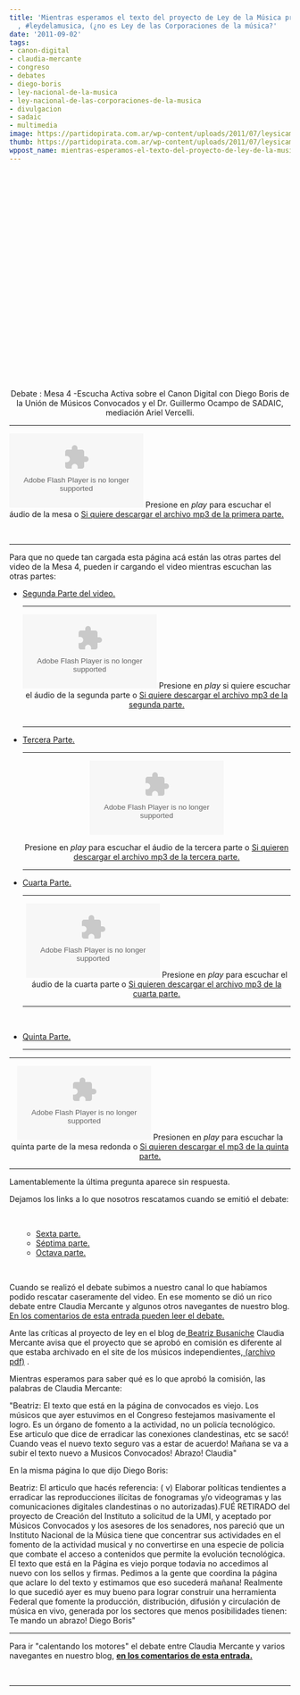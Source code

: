 ```yaml
---
title: 'Mientras esperamos el texto del proyecto de Ley de la Música presentado...#noalcanon
  , #leydelamusica, (¿no es Ley de las Corporaciones de la música?'
date: '2011-09-02'
tags:
- canon-digital
- claudia-mercante
- congreso
- debates
- diego-boris
- ley-nacional-de-la-musica
- ley-nacional-de-las-corporaciones-de-la-musica
- divulgacion
- sadaic
- multimedia
image: https://partidopirata.com.ar/wp-content/uploads/2011/07/leysicamu-115x115.png
thumb: https://partidopirata.com.ar/wp-content/uploads/2011/07/leysicamu-115x115.png
wppost_name: mientras-esperamos-el-texto-del-proyecto-de-ley-de-la-musica-presentado-noalcanon-leydelamusica-%c2%bfno-es-ley-de-las-corporaciones-de-la-musica
---
```


<center><object style="height: 390px; width: 640px;" width="640" height="390" classid="clsid:d27cdb6e-ae6d-11cf-96b8-444553540000" codebase="http://download.macromedia.com/pub/shockwave/cabs/flash/swflash.cab#version=6,0,40,0"><param name="allowFullScreen" value="true" /><param name="allowScriptAccess" value="always" /><param name="src" value="http://www.youtube.com/v/t1fzxfE0k2A?version=3" /><param name="allowfullscreen" value="true" /><param name="allowscriptaccess" value="always" /><embed style="height: 390px; width: 640px;" width="640" height="390" type="application/x-shockwave-flash" src="http://www.youtube.com/v/t1fzxfE0k2A?version=3" allowFullScreen="true" allowScriptAccess="always" allowfullscreen="true" allowscriptaccess="always" /></object></center><center></center><center></center><center>Debate : Mesa 4 -Escucha Activa sobre el Canon Digital con Diego Boris de la Unión de Músicos Convocados y el Dr. Guillermo Ocampo de SADAIC, mediación Ariel Vercelli.</center>

<hr />

<object id="player783575" width="240" height="133" classid="clsid:d27cdb6e-ae6d-11cf-96b8-444553540000" codebase="http://download.macromedia.com/pub/shockwave/cabs/flash/swflash.cab#version=6,0,40,0"><param name="AllowScriptAccess" value="always" /><param name="allowFullScreen" value="true" /><param name="wmode" value="transparent" /><param name="src" value="http://www.ivoox.com/playerivoox_ee_783575_1.html" /><param name="allowfullscreen" value="true" /><param name="allowscriptaccess" value="always" /><embed id="player783575" width="240" height="133" type="application/x-shockwave-flash" src="http://www.ivoox.com/playerivoox_ee_783575_1.html" AllowScriptAccess="always" allowFullScreen="true" wmode="transparent" allowfullscreen="true" allowscriptaccess="always" /></object>
Presione en <em>play</em> para escuchar el áudio de la mesa o
<a href="http://www.ivoox.com/siga-2011-audio-mesa-debate_md_783575_1.mp3" target="_blank">Si quiere descargar el archivo mp3 de la primera parte.</a>

&nbsp;

<hr />

Para que no quede tan cargada esta página acá están las otras partes del video de la Mesa 4, pueden ir cargando el video mientras escuchan las otras partes:
<ul>
	<li><a href="http://youtu.be/5F8Sgmjd9tM" target="_blank">Segunda Parte del video.</a>

<hr />

<center>
<object id="player783589" width="240" height="133" classid="clsid:d27cdb6e-ae6d-11cf-96b8-444553540000" codebase="http://download.macromedia.com/pub/shockwave/cabs/flash/swflash.cab#version=6,0,40,0"><param name="AllowScriptAccess" value="always" /><param name="allowFullScreen" value="true" /><param name="wmode" value="transparent" /><param name="src" value="http://www.ivoox.com/playerivoox_ee_783589_1.html" /><param name="allowfullscreen" value="true" /><param name="allowscriptaccess" value="always" /><embed id="player783589" width="240" height="133" type="application/x-shockwave-flash" src="http://www.ivoox.com/playerivoox_ee_783589_1.html" AllowScriptAccess="always" allowFullScreen="true" wmode="transparent" allowfullscreen="true" allowscriptaccess="always" /></object>
Presione en <em>play</em> si quiere escuchar el áudio de la segunda parte o
<a href="http://www.ivoox.com/siga-2011-audio-mesa-debate_md_783589_1.mp3" target="_blank">Si quiere descargar el archivo mp3 de la segunda parte.</a></center>&nbsp;

<hr />

</li>
</ul>
<ul>
	<li><a href="http://youtu.be/c6k4MrKpnEg" target="_blank">Tercera Parte.</a>

<hr />

<center>
<object id="player783595" width="240" height="133" classid="clsid:d27cdb6e-ae6d-11cf-96b8-444553540000" codebase="http://download.macromedia.com/pub/shockwave/cabs/flash/swflash.cab#version=6,0,40,0"><param name="AllowScriptAccess" value="always" /><param name="allowFullScreen" value="true" /><param name="wmode" value="transparent" /><param name="src" value="http://www.ivoox.com/playerivoox_ee_783595_1.html" /><param name="allowfullscreen" value="true" /><param name="allowscriptaccess" value="always" /><embed id="player783595" width="240" height="133" type="application/x-shockwave-flash" src="http://www.ivoox.com/playerivoox_ee_783595_1.html" AllowScriptAccess="always" allowFullScreen="true" wmode="transparent" allowfullscreen="true" allowscriptaccess="always" /></object></center>
<p style="text-align: center;">Presione en <em>play</em> para escuchar el áudio de la tercera parte o
<a href="http://www.ivoox.com/siga-2011-audio-mesa-debate_md_783595_1.mp3" target="_blank">Si quieren descargar el archivo mp3 de la tercera parte.</a></p>


<hr />

</li>
</ul>
<ul>
	<li><a href="http://youtu.be/rph7t_IvrTM" target="_blank">Cuarta Parte.</a>

<hr />

<center>
<object id="player783598" width="240" height="133" classid="clsid:d27cdb6e-ae6d-11cf-96b8-444553540000" codebase="http://download.macromedia.com/pub/shockwave/cabs/flash/swflash.cab#version=6,0,40,0"><param name="AllowScriptAccess" value="always" /><param name="allowFullScreen" value="true" /><param name="wmode" value="transparent" /><param name="src" value="http://www.ivoox.com/playerivoox_ee_783598_1.html" /><param name="allowfullscreen" value="true" /><param name="allowscriptaccess" value="always" /><embed id="player783598" width="240" height="133" type="application/x-shockwave-flash" src="http://www.ivoox.com/playerivoox_ee_783598_1.html" AllowScriptAccess="always" allowFullScreen="true" wmode="transparent" allowfullscreen="true" allowscriptaccess="always" /></object>
Presione en <em>play</em> para escuchar el áudio de la cuarta parte o
<a href="http://www.ivoox.com/siga-2011-audio-mesa-debate_md_783598_1.mp3" target="_blank">Si quieren descargar el archivo mp3 de la cuarta parte.</a></center>

<hr />

&nbsp;</li>
	<li><a href="http://youtu.be/_ZxvW9S7-Dk" target="_blank">Quinta Parte.</a>

<hr />

</li>
</ul>

<hr />

<center>
<object id="player785372" width="240" height="133" classid="clsid:d27cdb6e-ae6d-11cf-96b8-444553540000" codebase="http://download.macromedia.com/pub/shockwave/cabs/flash/swflash.cab#version=6,0,40,0"><param name="AllowScriptAccess" value="always" /><param name="allowFullScreen" value="true" /><param name="wmode" value="transparent" /><param name="src" value="http://www.ivoox.com/playerivoox_ee_785372_1.html" /><param name="allowfullscreen" value="true" /><param name="allowscriptaccess" value="always" /><embed id="player785372" width="240" height="133" type="application/x-shockwave-flash" src="http://www.ivoox.com/playerivoox_ee_785372_1.html" AllowScriptAccess="always" allowFullScreen="true" wmode="transparent" allowfullscreen="true" allowscriptaccess="always" /></object>
Presionen en <em>play </em> para escuchar la quinta parte de la mesa redonda o
<a href="http://www.ivoox.com/siga-2011-audio-mesa-debate_md_785372_1.mp3" target="_blank">Si quieren descargar el mp3 de la quinta parte.</a></center>

<hr />

Lamentablemente la última pregunta aparece sin respuesta.

Dejamos los links a lo que nosotros rescatamos cuando se emitió el debate:

&nbsp;
<ul>
<ul>
	<li><a href="http://youtu.be/_ZxvW9S7-Dk" target="_blank">Sexta parte.</a></li>
	<li><a href="http://youtu.be/d7xxEJzNftE" target="_blank">Séptima parte.</a></li>
	<li><a href="http://youtu.be/w-C2ymx-nl8" target="_blank">Octava parte.</a></li>
</ul>
</ul>
&nbsp;

Cuando se realizó el debate subimos a nuestro canal lo que habíamos podido rescatar caseramente del video. En ese momento se dió un rico debate entre Claudia Mercante y algunos otros navegantes de nuestro blog.
<a href="https://partidopirata.com.ar/1564/video-de-la-mesa-redonda-en-siga-2011-sobre-el-canon-digital-noalcanon" target="_blank">En los comentarios de esta entrada pueden leer el debate.</a>

Ante las críticas al proyecto de ley en el blog de<a href="http://www.bea.org.ar/2011/09/nacido-obsoleto/" target="_blank"> Beatriz Busaniche</a> Claudia Mercante avisa que el proyecto que se aprobó en comisión es diferente al que estaba archivado en el site de los músicos independientes,<a href="http://www.musicosconvocados.com/ley%20de%20la%20musica.pdf" target="_blank"> (archivo pdf)</a> .

Mientras esperamos para saber qué es lo que aprobó la comisión, las palabras de Claudia Mercante:

"Beatriz: El texto que está en la página de convocados es viejo. Los músicos que ayer estuvimos en el Congreso festejamos masivamente el logro. Es un órgano de fomento a la actividad, no un policía tecnológico. Ese articulo que dice de erradicar las conexiones clandestinas, etc se sacó! Cuando veas el nuevo texto seguro vas a estar de acuerdo!
Mañana se va a subir el texto nuevo a Musicos Convocados!
Abrazo! Claudia"

En la misma página lo que dijo Diego Boris:
<div>Beatriz: El articulo que hacés referencia:
( v) Elaborar políticas tendientes a erradicar las reproducciones ilícitas de fonogramas y/o videogramas y las comunicaciones digitales clandestinas o no
autorizadas).FUÉ RETIRADO del proyecto de Creación del Instituto a solicitud de la UMI, y aceptado por Músicos Convocados y los asesores de los senadores, nos pareció que un Instituto Nacional de la Música tiene que concentrar sus actividades en el fomento de la actividad musical y no convertirse en una especie de policia que combate el acceso a contenidos que permite la evolución tecnológica. El texto que está en la Página es viejo porque todavia no accedimos al nuevo con los sellos y firmas. Pedimos a la gente que coordina la página que aclare lo del texto y estimamos que eso sucederá mañana!
Realmente lo que sucedió ayer es muy bueno para lograr construir una herramienta Federal que fomente la producción, distribución, difusión y circulación de música en vivo, generada por los sectores que menos posibilidades tienen:
Te mando un abrazo! Diego Boris"</div>

<hr />

Para ir "calentando los motores" el debate entre Claudia Mercante y varios navegantes en nuestro blog, <strong><a href="https://partidopirata.com.ar/1564/video-de-la-mesa-redonda-en-siga-2011-sobre-el-canon-digital-noalcanon">en los comentarios de esta entrada.</a></strong>

&nbsp;

<hr />
